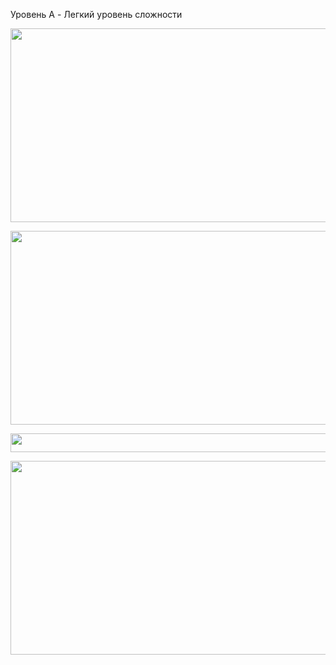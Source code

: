 Уровень A - Легкий уровень сложности

<p align="center">
  <img src="https://github.com/Macc0de/C_collection/assets/138070020/f017964d-6930-4535-884d-d92fa1f4bc4b" width=570 height=310>
</p>

<p align="center">
  <img src="https://github.com/Macc0de/C_collection/assets/138070020/2d063d79-51a2-4586-8654-1c5d2b66c823" width=570 height=310>
</p>

<p align="center">
  <img src="https://github.com/Macc0de/C_collection/assets/138070020/d93f07e4-878e-43e7-ba53-f2f91f58bd50" width=560 height=30>
</p>

<p align="center">
  <img src="https://github.com/Macc0de/C_collection/assets/138070020/af8bfc6b-c97e-4633-82b7-3711624f0dc2" width=570 height=310>
</p>
